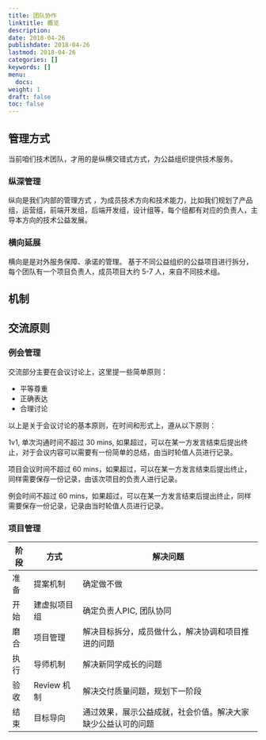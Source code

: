 ```yaml
---
title: 团队协作
linktitle: 概览
description: 
date: 2018-04-26
publishdate: 2018-04-26
lastmod: 2018-04-26
categories: []
keywords: []
menu:
  docs:
weight: 1
draft: false
toc: false
---
```


## 管理方式

当前咱们技术团队，才用的是纵横交错式方式，为公益组织提供技术服务。

### 纵深管理

纵向是我们内部的管理方式
，为成员技术方向和技术能力，比如我们规划了产品组，运营组，前端开发组，后端开发组，设计组等，每个组都有对应的负责人，主导本方向的技术公益发展。

### 横向延展

横向是是对外服务保障、承诺的管理。 基于不同公益组织的公益项目进行拆分，每个团队有一个项目负责人，成员项目大约 5-7 人，来自不同技术组。


## 机制

## 交流原则

### 例会管理

交流部分主要在会议讨论上，这里提一些简单原则：

- 平等尊重
- 正确表达
- 合理讨论

以上是关于会议讨论的基本原则，在时间和形式上，遵从以下原则：

1v1, 单次沟通时间不超过 30 mins, 如果超过，可以在某一方发言结束后提出终止，对于会议内容可以需要有一份简单的总结，由当时轮值人员进行记录。

项目会议时间不超过 60 mins，如果超过，可以在某一方发言结束后提出终止，同样需要保存一份记录，由该次项目的负责人进行记录。

例会时间不超过 60 mins，如果超过，可以在某一方发言结束后提出终止，同样需要保存一份记录，记录由当时轮值人员进行记录。


### 项目管理

|阶段 |方式|  解决问题 |
|----| --- | --- |
| 准备 | 提案机制 | 确定做不做 |
| 开始 | 建虚拟项目组 | 确定负责人PIC, 团队协同 |
| 磨合 | 项目管理 | 解决目标拆分，成员做什么，解决协调和项目推进的问题  |
| 执行 | 导师机制 | 解决新同学成长的问题 |
| 验收 | Review 机制   |  解决交付质量问题，规划下一阶段 |
| 结束 | 目标导向 | 通过效果，展示公益成就，社会价值。解决大家缺少公益认可的问题 |
